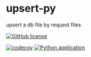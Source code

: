 # upsert-py
upsert a db file by request files

[![GitHub license](https://img.shields.io/github/license/takanoriyanagitani/upsert-py)](https://github.com/takanoriyanagitani/upsert-py/blob/master/LICENSE)

[![codecov](https://codecov.io/gh/takanoriyanagitani/upsert-py/branch/master/graph/badge.svg)](https://codecov.io/gh/takanoriyanagitani/upsert-py)
[![Python application](https://github.com/takanoriyanagitani/upsert-py/workflows/Python%20application/badge.svg)](https://github.com/takanoriyanagitani/upsert-py/actions?query=workflow%3A%22Python+application%22)
